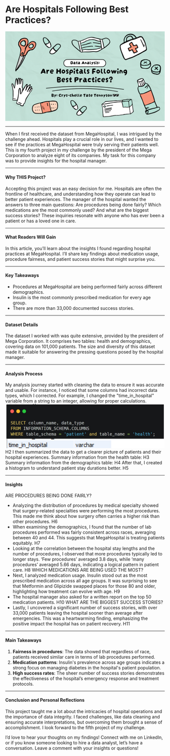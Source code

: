 # Are Hospitals Following Best Practices?
<img src="images/hospital.png?raw=true"/>

---
When I first received the dataset from MegaHospital, I was intrigued by the challenge ahead. Hospitals play a crucial role in our lives, and I wanted to see if the practices at MegaHospital were truly serving their patients well. This is my fourth project in my challenge by the president of the Mega Corporation to analyze eight of its companies. My task for this company was to provide insights for the hospital manager.

---
#### Why THIS Project?
Accepting this project was an easy decision for me. Hospitals are often the frontline of healthcare, and understanding how they operate can lead to better patient experiences. The manager of the hospital wanted the answers to three main questions: Are procedures being done fairly? Which medications are the most commonly used? And what are the biggest success stories? These inquiries resonate with anyone who has ever been a patient or has a loved one in care.

---
#### What Readers Will Gain
In this article, you’ll learn about the insights I found regarding hospital practices at MegaHospital. I’ll share key findings about medication usage, procedure fairness, and patient success stories that might surprise you. 

---
#### Key Takeaways
- Procedures at MegaHospital are being performed fairly across different demographics.
- Insulin is the most commonly prescribed medication for every age group.
- There are more than 33,000 documented success stories.

---
#### Dataset Details
The dataset I worked with was quite extensive, provided by the president of Mega Corporation. It comprises two tables: health and demographics, covering data on 101,000 patients. The size and diversity of this dataset made it suitable for answering the pressing questions posed by the hospital manager.

---
#### Analysis Process
My analysis journey started with cleaning the data to ensure it was accurate and usable. For instance, I noticed that some columns had incorrect data types, which I corrected. For example, I changed the "time_in_hospital" variable from a string to an integer, allowing for proper calculations.
<img src="images/h1.jpg?raw=true"/>
H2
I then summarized the data to get a clearer picture of patients and their hospital experiences. Summary information from the health table:
H3
Summary information from the demographics table:
H4
After that, I created a histogram to understand patient stay durations better.
H5

---
#### Insights
ARE PROCEDURES BEING DONE FAIRLY?
-	Analyzing the distribution of procedures by medical specialty showed that surgery-related specialties were performing the most procedures. This made me think about how surgery often carries a higher risk than other procedures.
H6
-	When examining the demographics, I found that the number of lab procedures performed was fairly consistent across races, averaging between 40 and 44. This suggests that MegaHospital is treating patients equitably. 
H7
-	Looking at the correlation between the hospital stay lengths and the number of procedures, I observed that more procedures typically led to longer stays. ‘Few procedures’ averaged 3.8 days, while ‘many procedures’ averaged 5.66 days, indicating a logical pattern in patient care.
H8
WHICH MEDICATIONS ARE BEING USED THE MOST?
-	Next, I analyzed medication usage. Insulin stood out as the most prescribed medication across all age groups. It was surprising to see that Metformin and Glipizide swapped places for those 80 and older, highlighting how treatment can evolve with age.
H9
-	The hospital manager also asked for a written report on the top 50 medication patients.
H10
WHAT ARE THE BIGGEST SUCCESS STORIES?
-	Lastly, I uncovered a significant number of success stories, with over 33,000 patients leaving the hospital sooner than average after emergencies. This was a heartwarming finding, emphasizing the positive impact the hospital has on patient recovery.
H11

---
#### Main Takeaways
1. **Fairness in procedures**: The data showed that regardless of race, patients received similar care in terms of lab procedures performed.
2. **Medication patterns**: Insulin's prevalence across age groups indicates a strong focus on managing diabetes in the hospital's patient population.
3. **High success rates**: The sheer number of success stories demonstrates the effectiveness of the hospital’s emergency response and treatment protocols.

---
#### Conclusion and Personal Reflections
This project taught me a lot about the intricacies of hospital operations and the importance of data integrity. I faced challenges, like data cleaning and ensuring accurate interpretations, but overcoming them brought a sense of accomplishment. I look forward to the fifth project of my challenge.

I’d love to hear your thoughts on my findings! Connect with me on LinkedIn, or if you know someone looking to hire a data analyst, let’s have a conversation. Leave a comment with your insights or questions!
